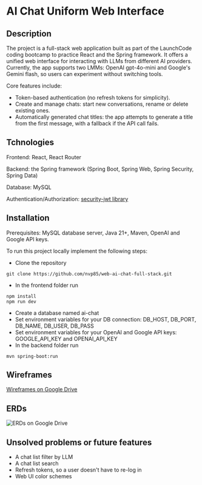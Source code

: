 # AI Chat Uniform Web Interface

## Description

The project is a full-stack web application built as part of the LaunchCode coding bootcamp to practice React and the Spring framework. 
It offers a unified web interface for interacting with LLMs from different AI providers. Currently, the app supports two LMMs: OpenAI gpt-4o-mini and Google's Gemini flash, so users can experiment without switching tools.

Core features include:
- Token-based authentication (no refresh tokens for simplicity).
- Create and manage chats: start new conversations, rename or delete existing ones.
- Automatically generated chat titles: the app attempts to generate a title from the first message, with a fallback if the API call fails.

## Tchnologies

Frontend: React, React Router

Backend: the Spring framework (Spring Boot, Spring Web, Spring Security, Spring Data) 

Database: MySQL

Authentication/Authorization: [security-jwt library](https://github.com/bratkartoffel/security-jwt) 

## Installation

Prerequisites: MySQL database server, Java 21+, Maven, OpenAI and Google API keys.

To run this project locally implement the following steps:

* Clone the repository
```
git clone https://github.com/nvp85/web-ai-chat-full-stack.git
```
* In the frontend folder run
```
npm install
npm run dev
```
* Create a database named ai-chat
* Set environment variables for your DB connection: DB_HOST, DB_PORT, DB_NAME, DB_USER, DB_PASS
* Set environment variables for your OpenAI and Google API keys: GOOGLE_API_KEY and OPENAI_API_KEY
* In the backend folder run
```
mvn spring-boot:run
```
## Wireframes

[Wireframes on Google Drive](https://drive.google.com/file/d/1aWjO8r3u8KOvoDtXZWIhaTN33A3SepHR/view?usp=sharing)

## ERDs

![ERDs on Google Drive](https://drive.google.com/uc?id=1HPdFyrj9XHg-c_zeY-l42cM2erZVPMZb)

## Unsolved problems or future features

- A chat list filter by LLM
- A chat list search
- Refresh tokens, so a user doesn't have to re-log in
- Web UI color schemes

